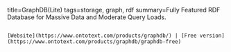 title=GraphDB(Lite)
tags=storage, graph, rdf
summary=Fully Featured RDF Database for Massive Data and Moderate Query Loads.
~~~~~~

[Website](https://www.ontotext.com/products/graphdb/) | [Free version](https://www.ontotext.com/products/graphdb/graphdb-free)

